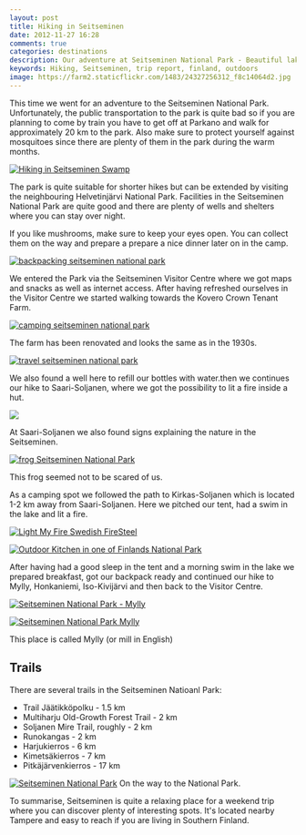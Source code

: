 ```yaml
---
layout: post
title: Hiking in Seitseminen
date: 2012-11-27 16:28
comments: true
categories: destinations
description: Our adventure at Seitseminen National Park - Beautiful lakes and hiking trails
keywords: Hiking, Seitseminen, trip report, finland, outdoors
image: https://farm2.staticflickr.com/1483/24327256312_f8c14064d2.jpg
---
```

This time we went for an adventure to the Seitseminen National Park. Unfortunately, the public transportation to the park is quite bad so if you are planning to come by train you have to get off at Parkano and walk for approximately 20 km to the park. Also make sure to protect yourself against mosquitoes since there are plenty of them in the park during the warm months.

[![Hiking in Seitseminen Swamp][image-1]][1]
<!--more-->

The park is quite suitable for shorter hikes but can be extended by visiting the neighbouring Helvetinjärvi National Park. Facilities in the Seitseminen National Park are quite good and there are plenty of wells and shelters where you can stay over night.

If you like mushrooms, make sure to keep your eyes open. You can collect them on the way and prepare a prepare a nice dinner later on in the camp.

[![backpacking seitseminen national park][image-2]][2]

We entered the Park via the Seitseminen Visitor Centre where we got maps and snacks as well as internet access. After having refreshed ourselves in the Visitor Centre we started walking towards the Kovero Crown Tenant Farm. 

[![camping seitseminen national park][image-3]][3]

The farm has been renovated and looks the same as in the 1930s. 

[![travel seitseminen national park][image-4]][4]

We also found a well here to refill our bottles with water.then we continues our hike to Saari-Soljanen, where we got the possibility to lit a fire inside a hut.

[![][image-5]][5]

At Saari-Soljanen we also found signs explaining the nature in the Seitseminen.

[![frog Seitseminen National Park][image-6]][6]

This frog seemed not to be scared of us.

As a camping spot we followed the path to Kirkas-Soljanen which is located 1-2 km away from Saari-Soljanen. Here we pitched our tent, had a swim in the lake and lit a fire.

[![Light My Fire Swedish FireSteel][image-7]][7]

[![Outdoor Kitchen in one of Finlands National Park][image-8]][8]

After having had a good sleep in the tent and a morning swim in the lake we prepared breakfast, got our backpack ready and continued our hike to Mylly, Honkaniemi, Iso-Kivijärvi and then back to the Visitor Centre.

[![Seitseminen National Park - Mylly][image-9]][9]

[![Seitseminen National Park Mylly][image-10]][10]

This place is called Mylly (or mill in English)

## Trails
There are several trails in the Seitseminen Natioanl Park:

* Trail J&#228;&#228;tikk&#246;polku - 1.5 km
* Multiharju Old-Growth Forest Trail - 2 km
* Soljanen Mire Trail, roughly - 2 km
* Runokangas - 2 km
* Harjukierros - 6 km
* Kimets&#228;kierros - 7 km
* Pitk&#228;j&#228;rvenkierros - 17 km


[![Seitseminen National Park][image-11]][11]
On the way to the National Park.

To summarise, Seitseminen is quite a relaxing place for a weekend trip where you can discover plenty of interesting spots. It's located nearby Tampere and easy to reach if you are living in Southern Finland. 

[1]:	https://www.flickr.com/photos/90204224@N07/8197699522
[2]:	https://www.flickr.com/photos/90204224@N07/8223401641
[3]:	https://www.flickr.com/photos/90204224@N07/8224484012
[4]:	https://www.flickr.com/photos/90204224@N07/8197945897
[5]:	https://www.flickr.com/photos/90204224@N07/8223389815
[6]:	https://www.flickr.com/photos/90204224@N07/8224472056 "frog Seitseminen National Park"
[7]:	https://www.flickr.com/photos/90204224@N07/8199030362
[8]:	https://www.flickr.com/photos/90204224@N07/8197951913 "Outdoor Kitchen in one of Finlands National Park"
[9]:	https://www.flickr.com/photos/90204224@N07/8224447372
[10]:	https://www.flickr.com/photos/90204224@N07/8197932533 "Seitseminen National Park Mylly"
[11]:	https://www.flickr.com/photos/90204224@N07/8224436924 "Seitseminen National Park"

[image-1]:	https://farm9.staticflickr.com/8480/8197699522_e8e26659ee_b.jpg
[image-2]:	https://farm9.staticflickr.com/8489/8223401641_bc0d091e9c_b.jpg
[image-3]:	https://farm9.staticflickr.com/8485/8224484012_6bc7333402_b.jpg
[image-4]:	https://farm9.staticflickr.com/8349/8197945897_a617feb5b9_b.jpg
[image-5]:	https://farm9.staticflickr.com/8068/8223389815_ed9e12883a_b.jpg
[image-6]:	https://farm9.staticflickr.com/8068/8224472056_69f21fb71a_b.jpg
[image-7]:	https://farm9.staticflickr.com/8480/8199030362_3abb6254de_b.jpg
[image-8]:	https://farm9.staticflickr.com/8488/8197951913_997fe270a9_b.jpg
[image-9]:	https://farm9.staticflickr.com/8345/8224447372_4d75a29595_b.jpg
[image-10]:	https://farm9.staticflickr.com/8057/8197932533_0f109daa06_b.jpg
[image-11]:	https://farm9.staticflickr.com/8344/8224436924_2762288f9f_b.jpg
